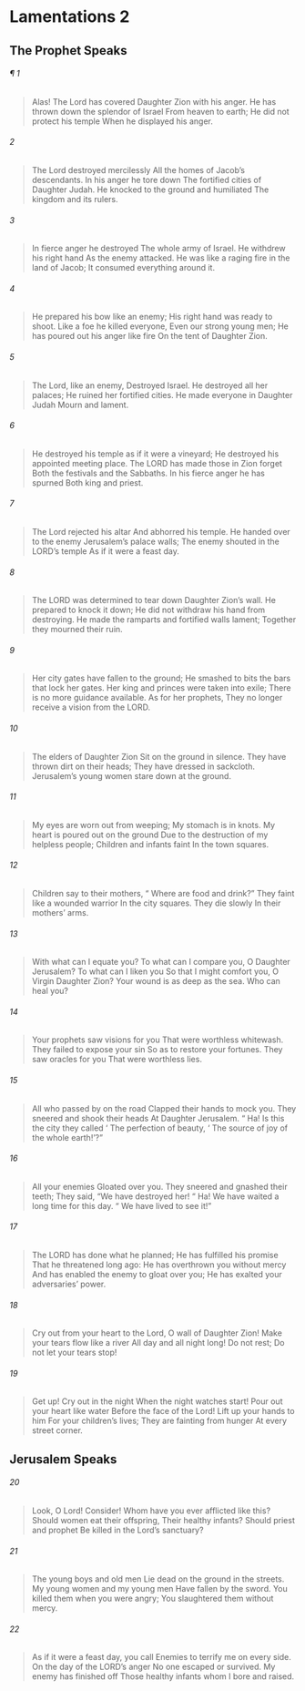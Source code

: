 # Lamentations 2
## The Prophet Speaks
###### ¶ 1
> Alas! The Lord has covered
> Daughter Zion with his anger.
> He has thrown down the splendor of Israel
> From heaven to earth;
> He did not protect his temple
> When he displayed his anger.
###### 2
> The Lord destroyed mercilessly
> All the homes of Jacob’s descendants.
> In his anger he tore down
> The fortified cities of Daughter Judah.
> He knocked to the ground and humiliated
> The kingdom and its rulers.
###### 3
> In fierce anger he destroyed
> The whole army of Israel.
> He withdrew his right hand
> As the enemy attacked.
> He was like a raging fire in the land of Jacob;
> It consumed everything around it.
###### 4
> He prepared his bow like an enemy;
> His right hand was ready to shoot.
> Like a foe he killed everyone,
> Even our strong young men;
> He has poured out his anger like fire
> On the tent of Daughter Zion.
###### 5
> The Lord, like an enemy,
> Destroyed Israel.
> He destroyed all her palaces;
> He ruined her fortified cities.
> He made everyone in Daughter Judah
> Mourn and lament.
###### 6
> He destroyed his temple as if it were a vineyard;
> He destroyed his appointed meeting place.
> The LORD has made those in Zion forget
> Both the festivals and the Sabbaths.
> In his fierce anger he has spurned
> Both king and priest.
###### 7
> The Lord rejected his altar
> And abhorred his temple.
> He handed over to the enemy
> Jerusalem’s palace walls;
> The enemy shouted in the LORD’s temple
> As if it were a feast day.
###### 8
> The LORD was determined to tear down
> Daughter Zion’s wall.
> He prepared to knock it down;
> He did not withdraw his hand from destroying.
> He made the ramparts and fortified walls lament;
> Together they mourned their ruin.
###### 9
> Her city gates have fallen to the ground;
> He smashed to bits the bars that lock her gates.
> Her king and princes were taken into exile;
> There is no more guidance available.
> As for her prophets,
> They no longer receive a vision from the LORD.
###### 10
> The elders of Daughter Zion
> Sit on the ground in silence.
> They have thrown dirt on their heads;
> They have dressed in sackcloth.
> Jerusalem’s young women stare down at the ground.
###### 11
> My eyes are worn out from weeping;
> My stomach is in knots.
> My heart is poured out on the ground
> Due to the destruction of my helpless people;
> Children and infants faint
> In the town squares.
###### 12
> Children say to their mothers,
>  “ Where are food and drink?”
> They faint like a wounded warrior
> In the city squares.
> They die slowly
> In their mothers’ arms.
###### 13
> With what can I equate you?
> To what can I compare you, O Daughter Jerusalem?
> To what can I liken you
> So that I might comfort you, O Virgin Daughter Zion?
> Your wound is as deep as the sea.
> Who can heal you?
###### 14
> Your prophets saw visions for you
> That were worthless whitewash.
> They failed to expose your sin
> So as to restore your fortunes.
> They saw oracles for you
> That were worthless lies.
###### 15
> All who passed by on the road
> Clapped their hands to mock you.
> They sneered and shook their heads
> At Daughter Jerusalem.
>  “ Ha! Is this the city they called
>  ‘ The perfection of beauty,
>  ‘ The source of joy of the whole earth!’?”
###### 16
> All your enemies
> Gloated over you.
> They sneered and gnashed their teeth;
> They said, “We have destroyed her!
>  “ Ha! We have waited a long time for this day.
>  “ We have lived to see it!”
###### 17
> The LORD has done what he planned;
> He has fulfilled his promise
> That he threatened long ago:
> He has overthrown you without mercy
> And has enabled the enemy to gloat over you;
> He has exalted your adversaries’ power.
###### 18
> Cry out from your heart to the Lord,
> O wall of Daughter Zion!
> Make your tears flow like a river
> All day and all night long!
> Do not rest;
> Do not let your tears stop!
###### 19
> Get up! Cry out in the night
> When the night watches start!
> Pour out your heart like water
> Before the face of the Lord!
> Lift up your hands to him
> For your children’s lives;
> They are fainting from hunger
> At every street corner.
## Jerusalem Speaks
###### 20
> Look, O Lord! Consider!
> Whom have you ever afflicted like this?
> Should women eat their offspring,
> Their healthy infants?
> Should priest and prophet
> Be killed in the Lord’s sanctuary?
###### 21
> The young boys and old men
> Lie dead on the ground in the streets.
> My young women and my young men
> Have fallen by the sword.
> You killed them when you were angry;
> You slaughtered them without mercy.
###### 22
> As if it were a feast day, you call
> Enemies to terrify me on every side.
> On the day of the LORD’s anger
> No one escaped or survived.
> My enemy has finished off
> Those healthy infants whom I bore and raised.
